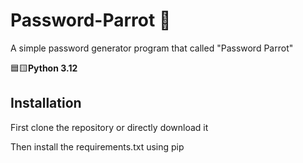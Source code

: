 # Password-Parrot 🦜
A simple password generator program that called "Password Parrot"

🟦🟨**Python 3.12**

## Installation
First clone the repository or directly download it

Then install the requirements.txt using pip
